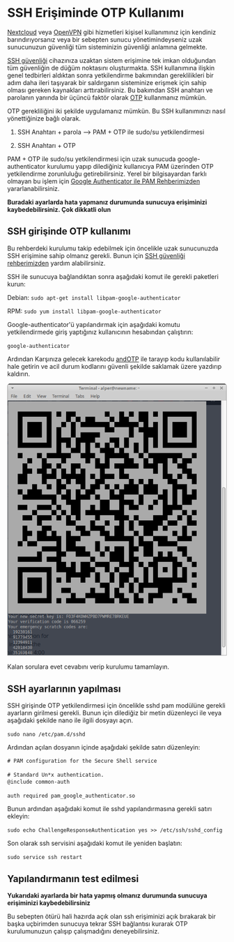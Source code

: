 # SSH Erişiminde OTP Kullanımı

[Nextcloud](https://nextcloud.com/) veya [OpenVPN](ag_guvenligi/vpn.md) gibi hizmetleri kişisel kullanımınız için kendiniz barındırıyorsanız veya bir sebepten sunucu yönetimindeyseniz uzak sunucunuzun güvenliği tüm sisteminizin güvenliği anlamına gelmekte.

[SSH güvenliği](ssh.md) cihazınıza uzaktan sistem erişimine tek imkan olduğundan tüm güvenliğin de düğüm noktasını oluşturmakta. SSH kullanımına ilişkin genel tedbirleri aldıktan sonra yetkilendirme bakımından gereklilikleri bir adım daha ileri taşıyarak bir saldırganın sisteminize erişmek için sahip olması gereken kaynakları arttırabilirsiniz. Bu bakımdan SSH anahtarı ve parolanın yanında bir üçüncü faktör olarak [OTP](beseri_guvenlik/2fa.md) kullanmanız mümkün.

OTP gerekliliğini iki şekilde uygulamanız mümkün. Bu SSH kullanımınızı nasıl yönettiğinize bağlı olarak.

1. SSH Anahtarı + parola --> PAM + OTP ile sudo/su yetkilendirmesi

2. SSH Anahtarı + OTP

PAM + OTP ile sudo/su yetkilendirmesi için uzak sunucuda google-authenticator kurulumu yapıp dilediğiniz kullanıcıya PAM üzerinden OTP yetkilendirme zorunluluğu getirebilirsiniz. Yerel bir bilgisayardan farklı olmayan bu işlem için [Google Authenticator ile PAM Rehberimizden](ga_pam.md) yararlanabilirsiniz.

**Buradaki ayarlarda hata yapmanız durumunda sunucuya erişiminizi kaybedebilirsiniz. Çok dikkatli olun**

## SSH girişinde OTP kullanımı

Bu rehberdeki kurulumu takip edebilmek için öncelikle uzak sunucunuzda SSH erişimine sahip olmanız gerekli. Bunun için [SSH güvenliği rehberimizden](ssh.md) yardım alabilirsiniz.

SSH ile sunucuya bağlandıktan sonra aşağıdaki komut ile gerekli paketleri kurun:

Debian:	`sudo apt-get install libpam-google-authenticator`

RPM:	`sudo yum install libpam-google-authenticator`

Google-authenticator'ü yapılandırmak için aşağıdaki komutu yetkilendirmede giriş yaptığınız kullanıcının hesabından çalıştırın:

`google-authenticator`

Ardından Karşınıza gelecek karekodu [andOTP](beseri_guvenlik/andotp.md) ile tarayıp kodu kullanılabilir hale getirin ve acil durum kodlarını güvenli şekilde saklamak üzere yazdırıp kaldırın.

![alt-text](ga/qrcode.png)

Kalan sorulara evet cevabını verip kurulumu tamamlayın.

## SSH ayarlarının yapılması

SSH girişinde OTP yetkilendirmesi için öncelikle sshd pam modülüne gerekli ayarların girilmesi gerekli. Bunun için dilediğiz bir metin düzenleyci ile veya aşağıdaki şekilde nano ile ilgili dosyayı açın.

`sudo nano /etc/pam.d/sshd`

Ardından açılan dosyanın içinde aşağıdaki şekilde satırı düzenleyin:


```
# PAM configuration for the Secure Shell service

# Standard Un*x authentication.
@include common-auth

auth required pam_google_authenticator.so
```

Bunun ardından aşağıdaki komut ile sshd yapılandırmasına gerekli satırı ekleyin:

`sudo echo ChallengeResponseAuthentication yes >> /etc/ssh/sshd_config`

Son olarak ssh servisini aşağıdaki komut ile yeniden başlatın:

`sudo service ssh restart`

## Yapılandırmanın test edilmesi

**Yukarıdaki ayarlarda bir hata yapmış olmanız durumunda sunucuya erişiminizi kaybedebilirsiniz**

Bu sebepten ötürü hali hazırda açık olan ssh erişiminizi açık bırakarak bir başka uçbirimden sunucuya tekrar SSH bağlantısı kurarak OTP kurulumunuzun çalışıp çalışmadığını deneyebilirsiniz.
